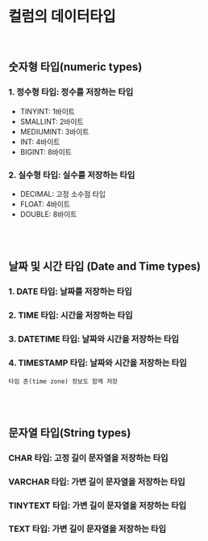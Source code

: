 # 컬럼의 데이터타입

<br/>

## 숫자형 타입(numeric types)

### 1. 정수형 타입: 정수를 저장하는 타입

- TINYINT: 1바이트
- SMALLINT: 2바이트
- MEDIUMINT: 3바이트
- INT: 4바이트
- BIGINT: 8바이트

### 2. 실수형 타입: 실수를 저장하는 타입

- DECIMAL: 고정 소수점 타입
- FLOAT: 4바이트
- DOUBLE: 8바이트

<br/><br/>

## 날짜 및 시간 타입 (Date and Time types)

### 1. DATE 타입: 날짜를 저장하는 타입

### 2. TIME 타입: 시간을 저장하는 타입

### 3. DATETIME 타입: 날짜와 시간을 저장하는 타입

### 4. TIMESTAMP 타입: 날짜와 시간을 저장하는 타입

    타임 존(time zone) 정보도 함께 저장

<br/><br/>

## 문자열 타입(String types)

### CHAR 타입: 고정 길이 문자열을 저장하는 타입

### VARCHAR 타입: 가변 길이 문자열을 저장하는 타입

### TINYTEXT 타입: 가변 길이 문자열을 저장하는 타입

### TEXT 타입: 가변 길이 문자열을 저장하는 타입
